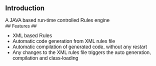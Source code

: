 ## Introduction ##
<font size='3' face='Georgia, Arial'>
A JAVA based run-time controlled Rules engine<br>
</font>
## Features ##
<font size='3' face='Georgia, Arial'>
<ul><li>XML based Rules<br>
</li><li>Automatic code generation from XML rules file<br>
</li><li>Automatic compilation of generated code, without any restart<br>
</li><li>Any changes to the XML rules file triggers the auto generation, compilation and class-loading<br>
</font>